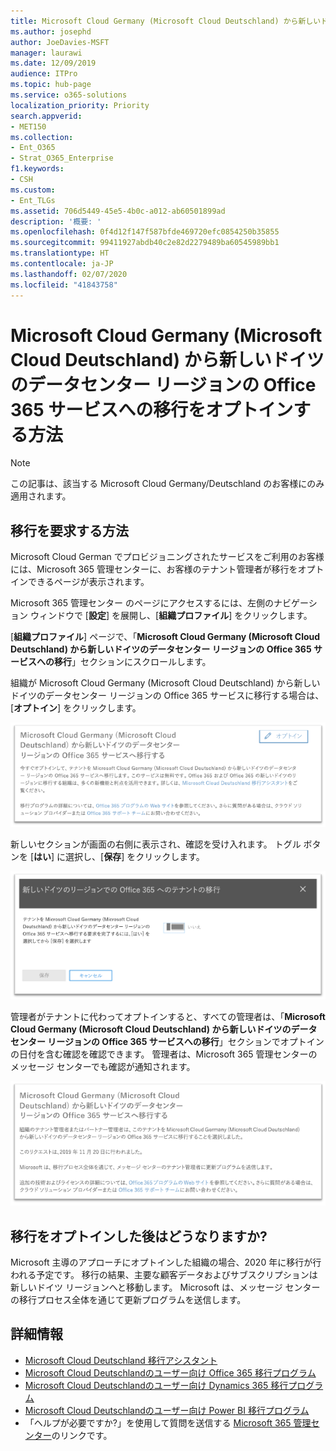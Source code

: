 ```yaml
---
title: Microsoft Cloud Germany (Microsoft Cloud Deutschland) から新しいドイツのデータセンター リージョンの Office 365 サービスへの移行をオプトインする方法
ms.author: josephd
author: JoeDavies-MSFT
manager: laurawi
ms.date: 12/09/2019
audience: ITPro
ms.topic: hub-page
ms.service: o365-solutions
localization_priority: Priority
search.appverid:
- MET150
ms.collection:
- Ent_O365
- Strat_O365_Enterprise
f1.keywords:
- CSH
ms.custom:
- Ent_TLGs
ms.assetid: 706d5449-45e5-4b0c-a012-ab60501899ad
description: '概要: '
ms.openlocfilehash: 0f4d12f147f587bfde469720efc0854250b35855
ms.sourcegitcommit: 99411927abdb40c2e82d2279489ba60545989bb1
ms.translationtype: HT
ms.contentlocale: ja-JP
ms.lasthandoff: 02/07/2020
ms.locfileid: "41843758"
---
```

# <a name="how-to-opt-in-for-migration-from-microsoft-cloud-germany-microsoft-cloud-deutschland-to-office-365-services-in-the-new-german-datacenter-regions"></a>Microsoft Cloud Germany (Microsoft Cloud Deutschland) から新しいドイツのデータセンター リージョンの Office 365 サービスへの移行をオプトインする方法

>[!Note]
>この記事は、該当する Microsoft Cloud Germany/Deutschland のお客様にのみ適用されます。
>

## <a name="how-to-request-migration"></a>移行を要求する方法

Microsoft Cloud German でプロビジョニングされたサービスをご利用のお客様には、Microsoft 365 管理センターに、お客様のテナント管理者が移行をオプトインできるページが表示されます。

Microsoft 365 管理センター のページにアクセスするには、左側のナビゲーション ウィンドウで [**設定**] を展開し、[**組織プロファイル**] をクリックします。

[**組織プロファイル**] ページで、「**Microsoft Cloud Germany (Microsoft Cloud Deutschland) から新しいドイツのデータセンター リージョンの Office 365 サービスへの移行**」セクションにスクロールします。

組織が Microsoft Cloud Germany (Microsoft Cloud Deutschland) から新しいドイツのデータセンター リージョンの Office 365 サービスに移行する場合は、[**オプトイン**] をクリックします。
 
![オプトインの概要](./media/ms-cloud-germany-migration-opt-in/tenant-migration.png)

新しいセクションが画面の右側に表示され、確認を受け入れます。 トグル ボタンを [**はい**] に選択し、[**保存**] をクリックします。
 
![オプトインの承認](./media/ms-cloud-germany-migration-opt-in/tenant-migration-new-regions.png)

管理者がテナントに代わってオプトインすると、すべての管理者は、「**Microsoft Cloud Germany (Microsoft Cloud Deutschland) から新しいドイツのデータセンター リージョンの Office 365 サービスへの移行**」セクションでオプトインの日付を含む確認を確認できます。 管理者は、Microsoft 365 管理センターのメッセージ センターでも確認が通知されます。 
 
![オプトインの確認](./media/ms-cloud-germany-migration-opt-in/tenant-migration2.png)

## <a name="what-happens-after-opting-in-for-migration"></a>移行をオプトインした後はどうなりますか?

Microsoft 主導のアプローチにオプトインした組織の場合、2020 年に移行が行われる予定です。  移行の結果、主要な顧客データおよびサブスクリプションは新しいドイツ リージョンへと移動します。  Microsoft は、メッセージ センターの移行プロセス全体を通じて更新プログラムを送信します。

## <a name="more-information"></a>詳細情報

- [Microsoft Cloud Deutschland 移行アシスタント](https://aka.ms/germanymigrateassist)
- [Microsoft Cloud Deutschlandのユーザー向け Office 365 移行プログラム](https://aka.ms/office365germanymove)
- [Microsoft Cloud Deutschlandのユーザー向け Dynamics 365 移行プログラム](https://aka.ms/d365ceoptin)
- [Microsoft Cloud Deutschlandのユーザー向け Power BI 移行プログラム](https://aka.ms/pbioptin)
- 「ヘルプが必要ですか?」を使用して質問を送信する [Microsoft 365 管理センター](https://portal.office.de/)のリンクです。
